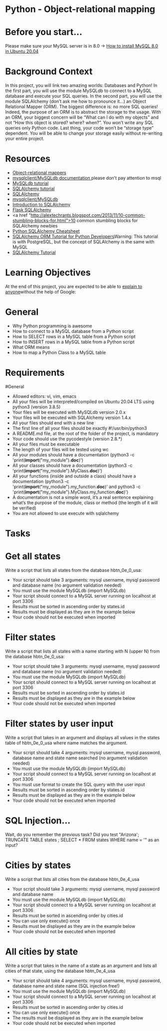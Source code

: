 # Python - Object-relational mapping

# Before you start…
Please make sure your MySQL server is in 8.0 -> <a href = "https://alx-intranet.hbtn.io/projects/272">How to install MySQL 8.0 in Ubuntu 20.04</a>

# Background Context
In this project, you will link two amazing worlds: Databases and Python!
In the first part, you will use the module MySQLdb to connect to a MySQL database and execute your SQL queries.
In the second part, you will use the module SQLAlchemy (don’t ask me how to pronounce it…) an Object Relational Mapper (ORM).
The biggest difference is: no more SQL queries! Indeed, the purpose of an ORM is to abstract the storage to the usage. With an ORM, your biggest concern will be “What can I do with my objects” and not “How this object is stored? where? when?”. You won’t write any SQL queries only Python code. Last thing, your code won’t be “storage type” dependent. You will be able to change your storage easily without re-writing your entire project.

# Resources
* <a href = "https://www.fullstackpython.com/object-relational-mappers-orms.html">Object-relational mappers</a>
* <a href = "https://mysqlclient.readthedocs.io/">mysqlclient/MySQLdb documentation </a> please don't pay attention to msql
* <a href = "https://www.mikusa.com/python-mysql-docs/index.html">MySQLdb tutorial</a>
* <a href = "https://docs.sqlalchemy.org/en/13/orm/tutorial.html">SQLAlchemy tutorial</a>
* <a href = "https://docs.sqlalchemy.org/en/13/">SQLAlchemy</a>
* <a href = "https://github.com/PyMySQL/mysqlclient">mysqlclient/MySQLdb</a>
* <a href = "https://www.youtube.com/watch?v=woKYyhLCcnU">Introduction to SQLAlchemy</a>
* <a href = "https://www.youtube.com/playlist?list=PLXmMXHVSvS-BlLA5beNJojJLlpE0PJgCW">Flask SQLAlchemy</a>
* <a href "http://alextechrants.blogspot.com/2013/11/10-common-stumbling-blocks-for.html">10 common stumbling blocks for SQLAlchemy newbies</a>
* <a href = "https://www.pythonsheets.com/notes/python-sqlalchemy.html">Python SQLAlchemy Cheatsheet</a>
* <a href = "https://auth0.com/blog/sqlalchemy-orm-tutorial-for-python-developers/">SQLAlchemy ORM Tutorial for Python Developers</a>Warning: This tutorial is with PostgreSQL, but the concept of SQLAlchemy is the same with MySQL
* <a href = "https://overiq.com/sqlalchemy-101/">SQLAlchemy Tutorial</a>

# Learning Objectives
At the end of this project, you are expected to be able to <a href = "https://fs.blog/feynman-learning-technique/">explain to anyone</a>without the help of Google:

# General
* Why Python programming is awesome
* How to connect to a MySQL database from a Python script
* How to SELECT rows in a MySQL table from a Python script
* How to INSERT rows in a MySQL table from a Python script
* What ORM means
* How to map a Python Class to a MySQL table

# Requirements

#General
* Allowed editors: vi, vim, emacs
* All your files will be interpreted/compiled on Ubuntu 20.04 LTS using python3 (version 3.8.5)
* Your files will be executed with MySQLdb version 2.0.x
* Your files will be executed with SQLAlchemy version 1.4.x
* All your files should end with a new line
* The first line of all your files should be exactly #!/usr/bin/python3
* A README.md file, at the root of the folder of the project, is mandatory
* Your code should use the pycodestyle (version 2.8.*)
* All your files must be executable
* The length of your files will be tested using wc
* All your modules should have a documentation (python3 -c 'print(__import__("my_module").__doc__)')
* All your classes should have a documentation (python3 -c 'print(__import__("my_module").MyClass.__doc__)')
* All your functions (inside and outside a class) should have a documentation (python3 -c 'print(__import__("my_module").my_function.__doc__)' and python3 -c 'print(__import__("my_module").MyClass.my_function.__doc__)')
* A documentation is not a simple word, it’s a real sentence explaining what’s the purpose of the module, class or method (the length of it will be verified)
* You are not allowed to use execute with sqlalchemy

# Tasks
# Get all states
Write a script that lists all states from the database hbtn_0e_0_usa:
* Your script should take 3 arguments: mysql username, mysql password and database name (no argument validation needed)
* You must use the module MySQLdb (import MySQLdb)
* Your script should connect to a MySQL server running on localhost at port 3306
* Results must be sorted in ascending order by states.id
* Results must be displayed as they are in the example below
* Your code should not be executed when imported

# Filter states
Write a script that lists all states with a name starting with N (upper N) from the database hbtn_0e_0_usa:
* Your script should take 3 arguments: mysql username, mysql password and database name (no argument validation needed)
* You must use the module MySQLdb (import MySQLdb)
* Your script should connect to a MySQL server running on localhost at port 3306
* Results must be sorted in ascending order by states.id
* Results must be displayed as they are in the example below
* Your code should not be executed when imported

# Filter states by user input
Write a script that takes in an argument and displays all values in the states table of hbtn_0e_0_usa where name matches the argument.
* Your script should take 4 arguments: mysql username, mysql password, database name and state name searched (no argument validation needed)
* You must use the module MySQLdb (import MySQLdb)
* Your script should connect to a MySQL server running on localhost at port 3306
* You must use format to create the SQL query with the user input
* Results must be sorted in ascending order by states.id
* Results must be displayed as they are in the example below
* Your code should not be executed when imported

# SQL Injection...
Wait, do you remember the previous task? Did you test "Arizona'; TRUNCATE TABLE states ; SELECT * FROM states WHERE name = '" as an input?

# Cities by states
Write a script that lists all cities from the database hbtn_0e_4_usa
* Your script should take 3 arguments: mysql username, mysql password and database name
* You must use the module MySQLdb (import MySQLdb)
* Your script should connect to a MySQL server running on localhost at port 3306
* Results must be sorted in ascending order by cities.id
* You can use only execute() once
* Results must be displayed as they are in the example below
* Your code should not be executed when imported

# All cities by state
Write a script that takes in the name of a state as an argument and lists all cities of that state, using the database hbtn_0e_4_usa
* Your script should take 4 arguments: mysql username, mysql password, database name and state name (SQL injection free!)
* You must use the module MySQLdb (import MySQLdb)
* Your script should connect to a MySQL server running on localhost at port 3306
* Results must be sorted in ascending order by cities.id
* You can use only execute() once
* The results must be displayed as they are in the example below
* Your code should not be executed when imported


